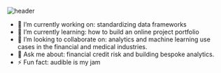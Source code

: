 ![header](https://capsule-render.vercel.app/api?type=waving&color=auto&height=200&section=header&text=Thanks%20for%20Dropping%20In!&fontSize=50&animation=fadeIn&desc=Let's%20Talk%20Data&textColor=ffffff&descAlignY=80)

- 🔭 I’m currently working on: standardizing data frameworks
- 🌱 I’m currently learning: how to build an online project portfolio
- 👯 I’m looking to collaborate on: analytics and machine learning use cases in the financial and medical industries.
- 💬 Ask me about: financial credit risk and building bespoke analytics.
- ⚡ Fun fact: audible is my jam

